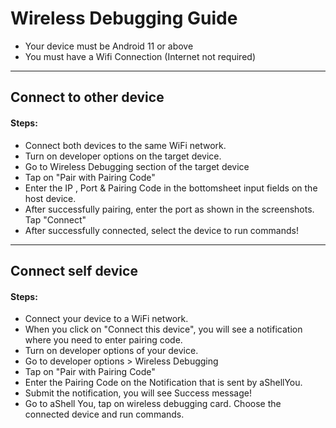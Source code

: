 # Wireless Debugging Guide
* Your device must be Android 11 or above
* You must have a Wifi Connection (Internet not required)

---

## Connect to other device
#### Steps:
* Connect both devices to the same WiFi network.
* Turn on developer options on the target device.
* Go to Wireless Debugging section of the target device
* Tap on "Pair with Pairing Code"
* Enter the IP , Port & Pairing Code in the bottomsheet input fields on the host device.
* After successfully pairing, enter the port as shown in the screenshots. Tap "Connect"
* After successfully connected, select the device to run commands!

---

## Connect self device
#### Steps:
* Connect your device to a WiFi network.
* When you click on "Connect this device", you will see a notification where you need to enter pairing code.
* Turn on developer options of your device.
* Go to developer options > Wireless Debugging
* Tap on "Pair with Pairing Code"
* Enter the Pairing Code on the Notification that is sent by aShellYou.
* Submit the notification, you will see Success message!
* Go to aShell You, tap on wireless debugging card. Choose the connected device and run commands.
